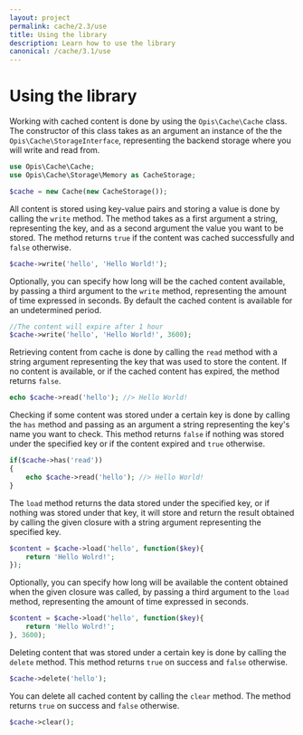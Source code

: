 ```yaml
---
layout: project
permalink: cache/2.3/use
title: Using the library
description: Learn how to use the library
canonical: /cache/3.1/use
---
```

# Using the library

Working with cached content is done by using the `Opis\Cache\Cache` class. 
The constructor of this class takes as an argument an instance of the the 
`Opis\Cache\StorageInterface`, representing the backend storage where you 
will write and read from. 

```php
use Opis\Cache\Cache;
use Opis\Cache\Storage\Memory as CacheStorage;

$cache = new Cache(new CacheStorage());
```

All content is stored using key-value pairs and storing a value is done by 
calling the `write` method. The method takes as a first argument a string, 
representing the key, and as a second argument the value you want to be stored. 
The method returns `true` if the content was cached successfully and `false` otherwise. 

```php
$cache->write('hello', 'Hello World!');
```

Optionally, you can specify how long will be the cached content available, 
by passing a third argument to the `write` method, representing the amount 
of time expressed in seconds. By default the cached content is available 
for an undetermined period. 

```php
//The content will expire after 1 hour
$cache->write('hello', 'Hello World!', 3600);
```

Retrieving content from cache is done by calling the `read` method with 
a string argument representing the key that was used to store the content. 
If no content is available, or if the cached content has expired, the method
returns `false`. 

```php
echo $cache->read('hello'); //> Hello World!
```

Checking if some content was stored under a certain key is done by calling 
the `has` method and passing as an argument a string representing the key's 
name you want to check. This method returns `false` if nothing was stored 
under the specified key or if the content expired and `true` otherwise. 

```php
if($cache->has('read'))
{
    echo $cache->read('hello'); //> Hello World!
}
```

The `load` method returns the data stored under the specified key, or if 
nothing was stored under that key, it will store and return the result obtained 
by calling the given closure with a string argument representing the specified key. 

```php
$content = $cache->load('hello', function($key){
    return 'Hello Wolrd!';
});
```

Optionally, you can specify how long will be available the content obtained 
when the given closure was called, by passing a third argument to the `load` method, 
representing the amount of time expressed in seconds. 

```php
$content = $cache->load('hello', function($key){
    return 'Hello Wolrd!';
}, 3600);
```

Deleting content that was stored under a certain key is done by calling the 
`delete` method. This method returns `true` on success and `false` otherwise. 

```php
$cache->delete('hello');
```

You can delete all cached content by calling the `clear` method. 
The method returns `true` on success and `false` otherwise. 

```php
$cache->clear();
```